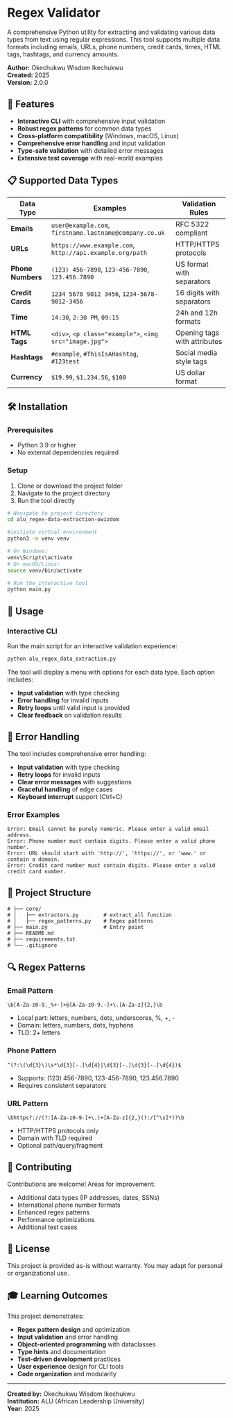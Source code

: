 # Regex Validator

A comprehensive Python utility for extracting and validating various data types from text using regular expressions. This tool supports multiple data formats including emails, URLs, phone numbers, credit cards, times, HTML tags, hashtags, and currency amounts.

**Author:** Okechukwu Wisdom Ikechukwu  
**Created:** 2025  
**Version:** 2.0.0

## 🚀 Features

- **Interactive CLI** with comprehensive input validation
- **Robust regex patterns** for common data types
- **Cross-platform compatibility** (Windows, macOS, Linux)
- **Comprehensive error handling** and input validation
- **Type-safe validation** with detailed error messages
- **Extensive test coverage** with real-world examples

## 📋 Supported Data Types

| Data Type | Examples | Validation Rules |
|-----------|----------|------------------|
| **Emails** | `user@example.com`, `firstname.lastname@company.co.uk` | RFC 5322 compliant |
| **URLs** | `https://www.example.com`, `http://api.example.org/path` | HTTP/HTTPS protocols |
| **Phone Numbers** | `(123) 456-7890`, `123-456-7890`, `123.456.7890` | US format with separators |
| **Credit Cards** | `1234 5678 9012 3456`, `1234-5678-9012-3456` | 16 digits with separators |
| **Time** | `14:30`, `2:30 PM`, `09:15` | 24h and 12h formats |
| **HTML Tags** | `<div>`, `<p class="example">`, `<img src="image.jpg">` | Opening tags with attributes |
| **Hashtags** | `#example`, `#ThisIsAHashtag`, `#123test` | Social media style tags |
| **Currency** | `$19.99`, `$1,234.56`, `$100` | US dollar format |

## 🛠️ Installation

### Prerequisites
- Python 3.9 or higher
- No external dependencies required

### Setup
1. Clone or download the project folder
2. Navigate to the project directory
3. Run the tool directly

```bash
# Navigate to project directory
cd alu_regex-data-extraction-owizdom

#initiate virtual environment
python3 -m venv venv

# On Windows:
venv\Scripts\activate
# On macOS/Linux:
source venv/bin/activate

# Run the interactive tool
python main.py
```

## 🎯 Usage

### Interactive CLI
Run the main script for an interactive validation experience:

```bash
python alu_regex_data_extraction.py
```

The tool will display a menu with options for each data type. Each option includes:
- **Input validation** with type checking
- **Error handling** for invalid inputs
- **Retry loops** until valid input is provided
- **Clear feedback** on validation results

## 🚨 Error Handling

The tool includes comprehensive error handling:

- **Input validation** with type checking
- **Retry loops** for invalid inputs
- **Clear error messages** with suggestions
- **Graceful handling** of edge cases
- **Keyboard interrupt** support (Ctrl+C)

### Error Examples
```
Error: Email cannot be purely numeric. Please enter a valid email address.
Error: Phone number must contain digits. Please enter a valid phone number.
Error: URL should start with 'http://', 'https://', or 'www.' or contain a domain.
Error: Credit card number must contain digits. Please enter a valid credit card number.
```

## 📁 Project Structure

```
# ├── core/
# │   ├── extractors.py        # extract_all function
# │   ├── regex_patterns.py    # Regex patterns
# ├── main.py                  # Entry point
# ├── README.md
# ├── requirements.txt
# └── .gitignore
```

## 🔍 Regex Patterns

### Email Pattern
```regex
\b[A-Za-z0-9._%+-]+@[A-Za-z0-9.-]+\.[A-Za-z]{2,}\b
```
- Local part: letters, numbers, dots, underscores, %, +, -
- Domain: letters, numbers, dots, hyphens
- TLD: 2+ letters

### Phone Pattern
```regex
^(?:\(\d{3}\)\s*\d{3}[-.]\d{4}|\d{3}[-.]\d{3}[-.]\d{4})$
```
- Supports: (123) 456-7890, 123-456-7890, 123.456.7890
- Requires consistent separators

### URL Pattern
```regex
\bhttps?://(?:[A-Za-z0-9-]+\.)+[A-Za-z]{2,}(?:/[^\s]*)?\b
```
- HTTP/HTTPS protocols only
- Domain with TLD required
- Optional path/query/fragment

## 🤝 Contributing

Contributions are welcome! Areas for improvement:
- Additional data types (IP addresses, dates, SSNs)
- International phone number formats
- Enhanced regex patterns
- Performance optimizations
- Additional test cases

## 📄 License

This project is provided as-is without warranty. You may adapt for personal or organizational use.

## 🎓 Learning Outcomes

This project demonstrates:
- **Regex pattern design** and optimization
- **Input validation** and error handling
- **Object-oriented programming** with dataclasses
- **Type hints** and documentation
- **Test-driven development** practices
- **User experience** design for CLI tools
- **Code organization** and modularity

---

**Created by:** Okechukwu Wisdom Ikechukwu  
**Institution:** ALU (African Leadership University)  
**Year:** 2025
